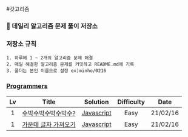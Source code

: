 #갓고리즘

### 💬 데일리 알고리즘 문제 풀이 저장소

### 저장소 규칙

    1. 하루에 1 ~ 2개의 알고리즘 문제 해결
    2. 매일 해결한 알고리즘 문제를 커밋하고 README.md에 기록
    3. 폴더는 본인 이름으로 설정 ex)minho/0216

### [Programmers]

| Lv  |         Title          |    Solution     | Difficulty |   Date   |
| :-: | :--------------------: | :-------------: | :--------: | :------: |
|  1  | [수박수박수박수박수?]  | [Javascript](#) |    Easy    | 21/02/16 |
|  1  | [가운데 글자 가져오기] | [Javascript](#) |    Easy    | 21/02/16 |

<!-- 프로그래머스 -->

[programmers]: https://programmers.co.kr/learn/challenges
[수박수박수박수박수?]: https://programmers.co.kr/learn/courses/30/lessons/12922
[가운데 글자 가져오기]: https://programmers.co.kr/learn/courses/30/lessons/12903
